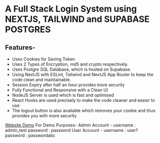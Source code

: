 # A Full Stack Login System using NEXTJS, TAILWIND and SUPABASE POSTGRES
## Features-
- Uses Cookies for Saving Token.
- Uses 2 Types of Encryption, md5 and crypto respectively.
- Uses Postgre SQL Database, which is hosted on Supabase.
- Using NextJS with ESLint, Tailwind and NextJS App Router to keep the code clean and maintainable.
- Session Expiry after half an hour provides more security
- Fully Functional and Responsive with a Clean UI
- NodeJS Server is used which is fast and optimised
- React Hooks are used precisely to make the code cleaner and easier to use
- The logout button is also available which removes your cookie and thus provides you with more security

[Website Demo](https://login-system-blue.vercel.app/)
For Demo Purposes-
Admin Account - 
username : admin_test
password : password
User Account - 
username : user1
password : passwordabc
